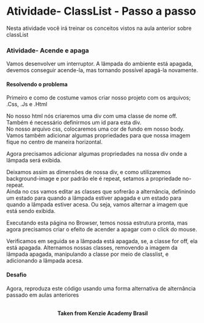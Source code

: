 <h1>Atividade- ClassList - Passo a passo</h1>

Nesta atividade você irá treinar os conceitos vistos na aula anterior sobre classList

<h3>Atividade- Acende e apaga</h3>
Vamos desenvolver um interruptor. A lâmpada do ambiente está apagada, devemos conseguir acende-la, mas tornando possível apagá-la novamente.

<h4>Resolvendo o problema</h4>
Primeiro e como de costume vamos criar nosso projeto com os arquivos; .Css, .Js e .Html

No nosso html nós criaremos uma div com uma classe de nome off. Também é necessário definirmos um id para esta div.  
No nosso arquivo css, colocaremos uma cor de fundo em nosso body. Vamos também adicionar algumas propriedades para que nossa imagem fique no centro de maneira horizontal.

Agora precisamos adicionar algumas propriedades na nossa div onde a lâmpada será exibida.

Deixamos assim as dimensões de nossa div, e como utilizaremos background-image e por padrão ele é repeat, setamos a propriedade no-repeat.  
Ainda no css vamos editar as classes que sofrerão a alternância, definindo um estado para quando a lâmpada estiver apagada e um estado para quando a lâmpada estiver acesa. Ou seja, vamos alternar a imagem que está sendo exibida.

Executando esta página no Browser, temos nossa estrutura pronta, mas agora precisamos criar o efeito de acender a apagar com o click do mouse.

Verificamos em seguida se a lâmpada está apagada, se, a classe for off, ela está apagada. Alternamos nossas classes, removendo a imagem da lâmpada apagada, manipulando a classe por meio de classlist, e adicionando a lâmpada acesa.

<h4>Desafio</h4>
Agora, reproduza este código usando uma forma alternativa de alternância passado em aulas anteriores
<br>
<br>

<p align="center"><b>Taken from Kenzie Academy Brasil</b></p>
